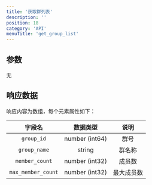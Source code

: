 ```yaml
---
title: '获取群列表'
description: ''
position: 18
category: 'API'
menuTitle: 'get_group_list'
---
```


## 参数
无

## 响应数据

<alert>
响应内容为数组，每个元素属性如下：
</alert>

| 字段名 | 数据类型 | 说明 |
| :---: | :---: | :---: |
| `group_id` | number (int64) | 群号 |
| `group_name` | string | 群名称 |
| `member_count` | number (int32) | 成员数 |
| `max_member_count` | number (int32) | 最大成员数 |
